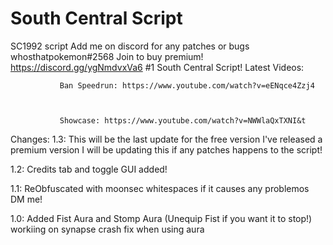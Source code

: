 # South Central Script
SC1992 script
Add me on discord for any patches or bugs whosthatpokemon#2568
Join to buy premium! https://discord.gg/ygNmdvxVa6
#1 South Central Script!
Latest Videos: 
               
               Ban Speedrun: https://www.youtube.com/watch?v=eENqce4Zzj4
               
               
               
               Showcase: https://www.youtube.com/watch?v=NWWlaQxTXNI&t
           


Changes: 
1.3: This will be the last update for the free version I've released a premium version I will be updating this if any patches happens to the script!

1.2: Credits tab and toggle GUI added!

1.1: ReObfuscated with moonsec whitespaces if it causes any problemos DM me!

1.0: Added Fist Aura and Stomp Aura (Unequip Fist if you want it to stop!) workiing on synapse crash fix when using aura
